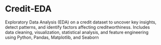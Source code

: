 # Credit-EDA
Exploratory Data Analysis (EDA) on a credit dataset to uncover key insights, detect patterns, and identify factors affecting creditworthiness. Includes data cleaning, visualization, statistical analysis, and feature engineering using Python, Pandas, Matplotlib, and Seaborn
